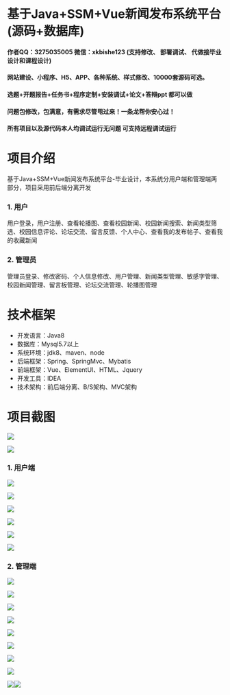 # 基于Java+SSM+Vue新闻发布系统平台(源码+数据库)

#### 作者QQ：3275035005 微信：xkbishe123 (支持修改、 部署调试、 代做接毕业设计和课程设计)

#### 网站建设、小程序、H5、APP、各种系统、样式修改、10000套源码可选。

#### 选题+开题报告+任务书+程序定制+安装调试+论文+答辩ppt 都可以做

#### 问题包修改，包满意，有需求尽管甩过来！一条龙帮你安心过！

#### 所有项目以及源代码本人均调试运行无问题 可支持远程调试运行

# 项目介绍
基于Java+SSM+Vue新闻发布系统平台-毕业设计，本系统分用户端和管理端两部分，项目采用前后端分离开发

### 1. 用户

用户登录，用户注册、查看轮播图、查看校园新闻、校园新闻搜索、新闻类型筛选、校园信息评论、论坛交流、留言反馈、个人中心、查看我的发布帖子、查看我的收藏新闻

### 2. 管理员

管理员登录、修改密码、个人信息修改、用户管理、新闻类型管理、敏感字管理、校园新闻管理、留言板管理、论坛交流管理、轮播图管理

# 技术框架
- 开发语言：Java8
- 数据库：Mysql5.7以上
- 系统环境：jdk8、maven、node
- 后端框架：Spring、SpringMvc、Mybatis
- 前端框架：Vue、ElementUI、HTML、Jquery
- 开发工具：IDEA
- 技术架构：前后端分离、B/S架构、MVC架构
# 项目截图

![](image/C1.png)

![](image/C2.png)

### 1. 用户端

![](image/A4.png)

![](image/A5.png)

![](image/A1.png)

![](image/A2.png)

![](image/A3.png)





![](image/A6.png)

### 2. 管理端

![](image/B1.png)

![](image/B2.png)

![](image/B3.png)

![](image/B4.png)

![](image/B5.png)

![](image/B6.png)

![](image/B7.png)

![](image/B8.png)

![](image/B9.png)![](image/B10.png)

